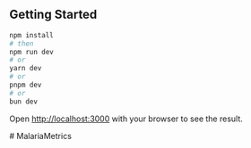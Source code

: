 
## Getting Started

```bash
npm install 
# then
npm run dev
# or
yarn dev
# or
pnpm dev
# or
bun dev
```

Open [http://localhost:3000](http://localhost:3000) with your browser to see the result.

#   M a l a r i a M e t r i c s  
 